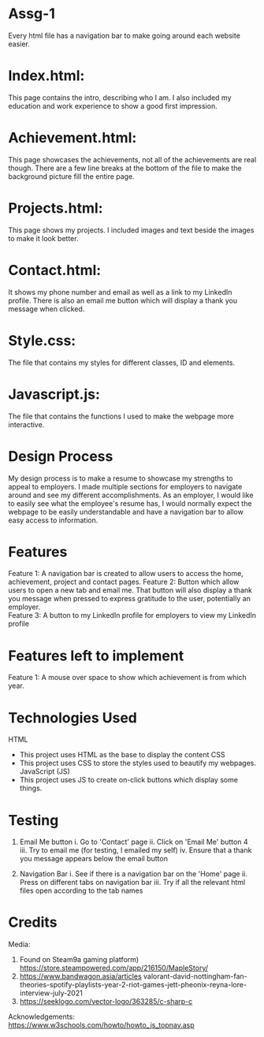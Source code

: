 # Assg-1
Every html file has a navigation bar to make going around each website easier. 

# Index.html:
This page contains the intro, describing who I am. 
I also included my education and work experience to show a good first impression. 

# Achievement.html:
This page showcases the achievements, not all of the achievements are real though. 
There are a few line breaks at the bottom of the file to make the background picture fill the entire page. 

# Projects.html:
This page shows my projects. I included images and text beside the images to make it look better.

# Contact.html:
It shows my phone number and email as well as a link to my LinkedIn profile. 
There is also an email me button which will display a thank you message when clicked. 

# Style.css:
The file that contains my styles for different classes, ID and elements.

# Javascript.js:
The file that contains the functions I used to make the webpage more interactive. 

# Design Process
My design process is to make a resume to showcase my strengths to appeal to employers. I made multiple sections for employers to navigate around and see my different accomplishments. As an employer, I would like to easily see what the employee's resume has, I would normally expect the webpage to be easily understandable and have a navigation bar to allow easy access to information. 

# Features 
Feature 1: A navigation bar is created to allow users to access the home, achievement, project and contact pages. 
Feature 2: Button which allow users to open a new tab and email me. That button will also display a thank you message when pressed to express gratitude to the user, potentially an employer.  
Feature 3: A button to my LinkedIn profile for employers to view my LinkedIn profile

# Features left to implement
Feature 1: A mouse over space to show which achievement is from which year. 

# Technologies Used
HTML
- This project uses HTML as the base to display the content
CSS 
- This project uses CSS to store the styles used to beautify my webpages. 
JavaScript (JS)
- This project uses JS to create on-click buttons which display some things. 

# Testing 
1. Email Me button 
    i. Go to 'Contact' page
    ii. Click on 'Email Me' button 4
    iii. Try to email me (for testing, I emailed my self)
    iv. Ensure that a thank you message appears below the email button

2. Navigation Bar
    i. See if there is a navigation bar on the 'Home' page
    ii. Press on different tabs on navigation bar 
    iii. Try if all the relevant html files open according to the tab names 

# Credits
Media: 
1. Found on Steam9a gaming platform) https://store.steampowered.com/app/216150/MapleStory/
2. https://www.bandwagon.asia/articles valorant-david-nottingham-fan-theories-spotify-playlists-year-2-riot-games-jett-pheonix-reyna-lore-interview-july-2021
3. https://seeklogo.com/vector-logo/363285/c-sharp-c

Acknowledgements:
https://www.w3schools.com/howto/howto_js_topnav.asp 